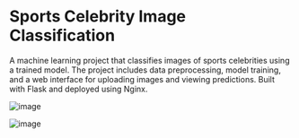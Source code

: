 # Sports Celebrity Image Classification
A machine learning project that classifies images of sports celebrities using a trained model. The project includes data preprocessing, model training, and a web interface for uploading images and viewing predictions. Built with Flask and deployed using Nginx.


![image](https://github.com/user-attachments/assets/460955ec-7783-45b6-a480-5336b510be8f)






![image](https://github.com/user-attachments/assets/5aeb313d-fd7b-4117-bd61-bf589467ffa6)
